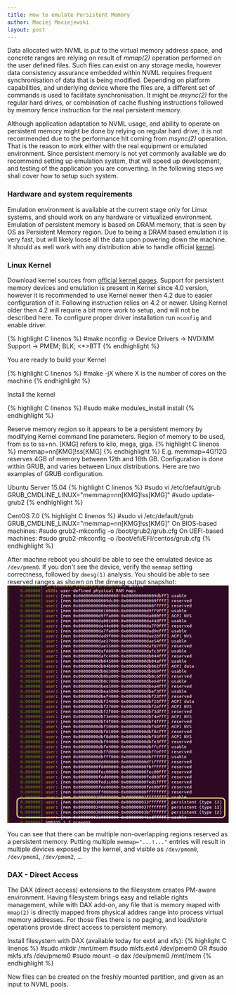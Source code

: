 ```yaml
---
title: How to emulate Persistent Memory
author: Maciej Maciejewski
layout: post
---
```

Data allocated with NVML is put to the virtual memory address space, and concrete ranges are relying on result of *mmap(2)* operation performed on the user defined files.
Such files can exist on any storage media, however data consistency assurance embedded within NVML requires frequent synchronisation of data that is being modified.
Depending on platform capabilities, and underlying device where the files are, a different set of commands is used to facilitate synchronisation.
It might be *msync(2)* for the regular hard drives, or combination of cache flushing instructions followed by memory fence instruction for the real persistent memory.

Although application adaptation to NVML usage, and ability to operate on persistent memory might be done by relying on regular hard drive, it is not recommended due to the performance hit coming from *msync(2)* operation.
That is the reason to work either with the real equipment or emulated environment. Since persistent memory is not yet commonly available we do recommend setting up emulation system, that will speed up development, and testing of the application you are converting. In the following steps we shall cover how to setup such system.

### Hardware and system requirements
Emulation environment is available at the current stage only for Linux systems, and should work on any hardware or virtualized environment. Emulation of persistent memory is based on DRAM memory, that is seen by OS as Persistent Memory region. Due to being a DRAM based emulation it is very fast, but will likely loose all the data upon powering down the machine.
It should as well work with any distribution able to handle official [kernel](https://www.kernel.org/).

### Linux Kernel
Download kernel sources from [official kernel pages](https://www.kernel.org/).
Support for persistent memory devices and emulation is present in Kernel since 4.0 version, however it is recommended to use Kernel newer then 4.2 due to easier configuration of it. Following instruction relies on 4.2 or newer. Using Kernel older then 4.2 will require a bit more work to setup, and will not be described here. 
To configure proper driver installation run `nconfig` and enable driver.

{% highlight C linenos %}
#make nconfig
	-> Device Drivers -> NVDIMM Support ->
			<M>PMEM; <M>BLK; <*>BTT
{% endhighlight %}

You are ready to build your Kernel

{% highlight C linenos %}
#make -jX
	where X is the number of cores on the machine
{% endhighlight %}

Install the kernel

{% highlight C linenos %}
#sudo make modules_install install
{% endhighlight %}

Reserve memory region so it appears to be a persistent memory by modifying Kernel command line parameters.
Region of memory to be used, from ss to ss+nn. [KMG] refers to kilo, mega, giga.
{% highlight C linenos %}
memmap=nn[KMG]!ss[KMG]
{% endhighlight %}
E.g. memmap=4G!12G reserves 4GB of memory between 12th and 16th GB.
Configuration is done within GRUB, and varies between Linux distributions. 
Here are two examples of GRUB configuration.

Ubuntu Server 15.04
{% highlight C linenos %}
#sudo vi /etc/default/grub
GRUB_CMDLINE_LINUX="memmap=nn[KMG]!ss[KMG]"
#sudo update-grub2
{% endhighlight %}

CentOS 7.0
{% highlight C linenos %}
#sudo vi /etc/default/grub
GRUB_CMDLINE_LINUX="memmap=nn[KMG]!ss[KMG]"
On BIOS-based machines:
#sudo grub2-mkconfig -o /boot/grub2/grub.cfg
On UEFI-based machines:
#sudo grub2-mkconfig -o /boot/efi/EFI/centos/grub.cfg
{% endhighlight %}

After machne reboot you should be able to see the emulated device as `/dev/pmem0`.
If you don't see the device, verify the `memmap` setting correctness, followed by `dmesg(1)` analysis. You should be able to see reserved ranges as shown on the dmesg output snapshot:
![dmesg](/assets/dmesg.png)

You can see that there can be multiple non-overlapping regions reserved as a persistent memory. Putting multiple `memmap="...!..."` entries will result in multiple devices exposed by the kernel, and visible as `/dev/pmem0`, `/dev/pmem1`, `/dev/pmem2`, ...

### DAX - Direct Access
The DAX (direct access) extensions to the filesystem creates PM-aware environment.
Having filesystem brings easy and reliable rights management, while with DAX add-on, any file that is memory maped with `mmap(2)` is directly mapped from physical addres range into process virtual memory addresses.
For those files there is no paging, and load/store operations provide direct access to persistent memory.

Install filesystem with DAX (available today for ext4 and xfs):
{% highlight C linenos %}
#sudo mkdir /mnt/mem
#sudo mkfs.ext4 /dev/pmem0    OR    #sudo mkfs.xfs /dev/pmem0
#sudo mount -o dax /dev/pmem0 /mnt/mem
{% endhighlight %}

Now files can be created on the freshly mounted partition, and given as an input to NVML pools.
